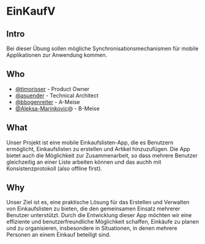 # **E**in**K**auf**V**

## Intro
Bei dieser Übung sollen mögliche Synchronisationsmechanismen für mobile Applikationen zur Anwendung kommen.

## Who
- [@timorisser](https://github.com/timorisser) - Product Owner
- [@asuender](https://github.com/asuender) - Technical Architect
- [@bbogenreiter](https://github.com/bbogenreiter) - A-Meise
- [@Aleksa-Marinkovic](https://github.com/Aleksa-Marinkovic)@ - B-Meise

## What
Unser Projekt ist eine mobile Einkaufslisten-App, die es Benutzern ermöglicht, Einkaufslisten zu erstellen und Artikel hinzuzufügen. Die App bietet auch die Möglichkeit zur Zusammenarbeit, so dass mehrere Benutzer gleichzeitig an einer Liste arbeiten können und das auchh mit Konsistenzprotokoll (also offline first).

## Why
Unser Ziel ist es, eine praktische Lösung für das Erstellen und Verwalten von Einkaufslisten zu bieten, die den gemeinsamen Einsatz mehrerer Benutzer unterstützt. Durch die Entwicklung dieser App möchten wir eine effiziente und benutzerfreundliche Möglichkeit schaffen, Einkäufe zu planen und zu organisieren, insbesondere in Situationen, in denen mehrere Personen an einem Einkauf beteiligt sind.
